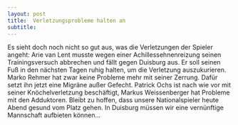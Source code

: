 ```yaml
---
layout: post
title:  Verletzungsprobleme halten an
subtitle:  
---
```


Es sieht doch noch nicht so gut aus, was die Verletzungen der Spieler angeht: Arie van Lent musste wegen einer Achillessehnenreizung seinen Trainingsversuch abbrechen und fällt gegen Duisburg aus. Er soll seinen Fuß in den nächsten Tagen ruhig halten, um die Verletzung auszukurieren. Marko Rehmer hat zwar keine Probleme mehr mit seiner Zerrung. Dafür setzt ihn jetzt eine Migräne außer Gefecht. Patrick Ochs ist nach wie vor mit seiner Knöchelverletzung beschäftigt, Markus Weissenberger hat Probleme mit den Adduktoren. Bleibt zu hoffen, dass unsere Nationalspieler heute Abend gesund vom Platz gehen. In Duisburg müssen wir eine vernünftige Mannschaft aufbieten können...


